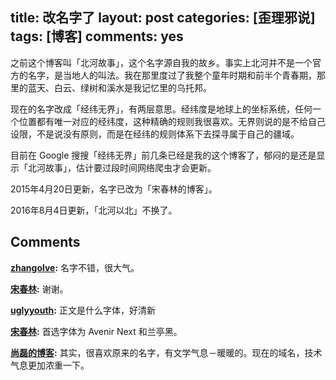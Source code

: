title: 改名字了
layout: post
categories: [歪理邪说]
tags: [博客]
comments: yes
---



之前这个博客叫「北河故事」，这个名字源自我的故乡。事实上北河并不是一个官方的名字，是当地人的叫法。我在那里度过了我整个童年时期和前半个青春期，那里的蓝天、白云、绿树和溪水是我记忆里的乌托邦。 

现在的名字改成「经纬无界」，有两层意思。经纬度是地球上的坐标系统，任何一个位置都有唯一对应的经纬度，这种精确的规则我很喜欢。无界则说的是不给自己设限，不是说没有原则，而是在经纬的规则体系下去探寻属于自己的疆域。 

目前在 Google 搜搜「经纬无界」前几条已经是我的这个博客了，郁闷的是还是显示「北河故事」，估计要过段时间网络爬虫才会更新。 

2015年4月20日更新，名字已改为「宋春林的博客」。

2016年8月4日更新，「北河以北」不换了。

## Comments

**[zhangolve](#34740 "2015-03-20 20:03:45"):** 名字不错，很大气。

**[宋春林](#34792 "2015-03-21 09:47:30"):** 谢谢。

**[uglyyouth](#34931 "2015-03-22 23:31:34"):** 正文是什么字体，好清新

**[宋春林](#34959 "2015-03-23 08:47:52"):** 首选字体为 Avenir Next 和兰亭黑。

**[尚磊的博客](#35215 "2015-03-26 11:51:00"):** 其实，很喜欢原来的名字，有文学气息－暖暖的。现在的域名，技术气息更加浓重一下。

